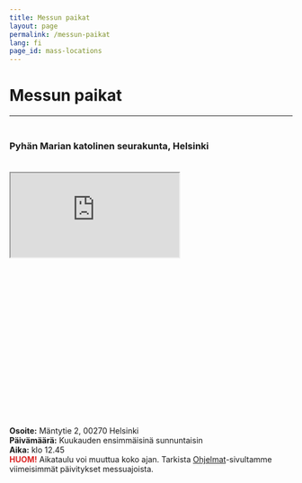 ```yaml
---
title: Messun paikat
layout: page
permalink: /messun-paikat
lang: fi
page_id: mass-locations
---
```


# Messun paikat

---

<h3 style="padding-top: 1.25rem;">Pyhän Marian katolinen seurakunta, Helsinki</h3>

<div class="relative max-w-4xl" style="padding-top: 1.25rem;">
    <div class="relative w-full h-0 map-container" style="padding-bottom: 56.25%;">
        <iframe src="https://www.google.com/maps/embed?pb=!1m18!1m12!1m3!1d458.71386727949596!2d24.900370748655927!3d60.191657403450876!2m3!1f0!2f0!3f0!3m2!1i1024!2i768!4f13.1!3m3!1m2!1s0x46920a1e63b81bb7%3A0x38a93a6492e62ab7!2sSt.%20Mary%20Catholic%20Parish!5e0!3m2!1sen!2sfi!4v1757174435367!5m2!1sen!2sfi" 
                class="absolute top-0 left-0 w-full h-full border-0" 
                allowfullscreen="" loading="lazy" referrerpolicy="no-referrer-when-downgrade"></iframe>
    </div>
</div>

<style>
.map-container {
    max-height: 28.125rem; /* 450px in rem */
}
@media (max-width: 640px) {
    .map-container {
        padding-bottom: 75% !important;
        max-height: 20rem; /* 320px in rem for mobile */
    }
}
@media (min-width: 641px) {
    .map-container {
        padding-bottom: 56.25% !important;
        max-height: 28.125rem; /* 450px in rem for desktop */
    }
}
</style>

**Osoite:** Mäntytie 2, 00270 Helsinki\
**Päivämäärä:** Kuukauden ensimmäisinä sunnuntaisin\
**Aika:** klo 12.45\
**<span style="color: #dc2626;">HUOM!</span>** Aikataulu voi muuttua koko ajan. Tarkista [Ohjelmat](/ohjelmat)-sivultamme viimeisimmät päivitykset messuajoista.